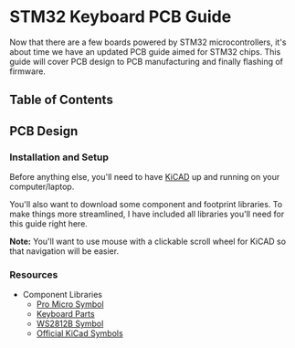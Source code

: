 # STM32 Keyboard PCB Guide <!-- omit in toc --> 

Now that there are a few boards powered by STM32 microcontrollers, it's about time we have an updated PCB guide aimed for STM32 chips. This guide will cover PCB design to PCB manufacturing and finally flashing of firmware.

## Table of Contents <!-- omit in toc --> 



## PCB Design

### Installation and Setup

Before anything else, you'll need to have [KiCAD](http://kicad-pcb.org/) up and running on your computer/laptop.

You'll also want to download some component and footprint libraries. To make things more streamlined, I have included all libraries you'll need for this guide right here.



**Note:** You'll want to use mouse with a clickable scroll wheel for KiCAD so that navigation will be easier.

### Resources

- Component Libraries
    - [Pro Micro Symbol](https://github.com/keebio/keebio-components/tree/master)
    - [Keyboard Parts](https://github.com/tmk/kicad_lib_tmk/tree/master)
    - [WS2812B Symbol](https://github.com/madworm/WS2812B.pretty/tree/falkartis-symbol/Schematic-Symbol)
    - [Official KiCad Symbols](https://kicad.github.io/symbols/)